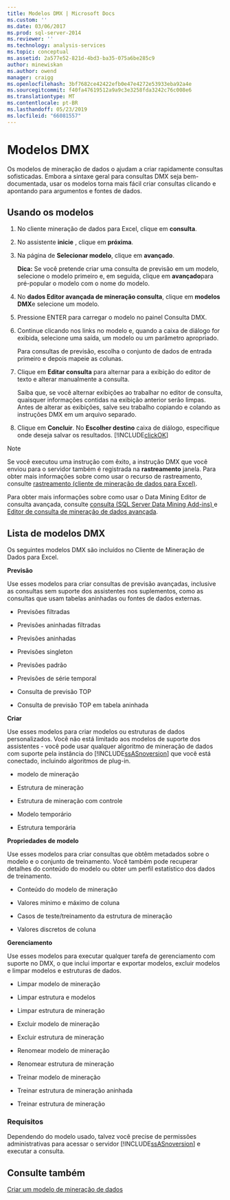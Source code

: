 ```yaml
---
title: Modelos DMX | Microsoft Docs
ms.custom: ''
ms.date: 03/06/2017
ms.prod: sql-server-2014
ms.reviewer: ''
ms.technology: analysis-services
ms.topic: conceptual
ms.assetid: 2a577e52-821d-4bd3-ba35-075a6be285c9
author: minewiskan
ms.author: owend
manager: craigg
ms.openlocfilehash: 3bf7682ce42422efb0e47e4272e53933eba92a4e
ms.sourcegitcommit: f40fa47619512a9a9c3e3258fda3242c76c008e6
ms.translationtype: MT
ms.contentlocale: pt-BR
ms.lasthandoff: 05/23/2019
ms.locfileid: "66081557"
---
```

# <a name="dmx-templates"></a>Modelos DMX
  Os modelos de mineração de dados o ajudam a criar rapidamente consultas sofisticadas. Embora a sintaxe geral para consultas DMX seja bem-documentada, usar os modelos torna mais fácil criar consultas clicando e apontando para argumentos e fontes de dados.  
  
## <a name="using-the-templates"></a>Usando os modelos  
  
1.  No cliente mineração de dados para Excel, clique em **consulta**.  
  
2.  No assistente **inicie** , clique em **próxima**.  
  
3.  Na página de **Selecionar modelo**, clique em **avançado**.  
  
     **Dica:** Se você pretende criar uma consulta de previsão em um modelo, selecione o modelo primeiro e, em seguida, clique em **avançado**para pré-popular o modelo com o nome do modelo.  
  
4.  No **dados Editor avançada de mineração consulta**, clique em **modelos DMX**e selecione um modelo.  
  
5.  Pressione ENTER para carregar o modelo no painel Consulta DMX.  
  
6.  Continue clicando nos links no modelo e, quando a caixa de diálogo for exibida, selecione uma saída, um modelo ou um parâmetro apropriado.  
  
     Para consultas de previsão, escolha o conjunto de dados de entrada primeiro e depois mapeie as colunas.  
  
7.  Clique em **Editar consulta** para alternar para a exibição do editor de texto e alterar manualmente a consulta.  
  
     Saiba que, se você alternar exibições ao trabalhar no editor de consulta, quaisquer informações contidas na exibição anterior serão limpas. Antes de alterar as exibições, salve seu trabalho copiando e colando as instruções DMX em um arquivo separado.  
  
8.  Clique em **Concluir**. No **Escolher destino** caixa de diálogo, especifique onde deseja salvar os resultados. [!INCLUDE[clickOK](../includes/clickok-md.md)]  
  
> [!NOTE]  
>  Se você executou uma instrução com êxito, a instrução DMX que você enviou para o servidor também é registrada na **rastreamento** janela. Para obter mais informações sobre como usar o recurso de rastreamento, consulte [rastreamento &#40;cliente de mineração de dados para Excel&#41;](trace-data-mining-client-for-excel.md).  
  
 Para obter mais informações sobre como usar o Data Mining Editor de consulta avançada, consulte [consulta &#40;SQL Server Data Mining Add-ins&#41; ](query-sql-server-data-mining-add-ins.md) e [Editor de consulta de mineração de dados avançada](advanced-data-mining-query-editor.md).  
  
## <a name="list-of-dmx-templates"></a>Lista de modelos DMX  
 Os seguintes modelos DMX são incluídos no Cliente de Mineração de Dados para Excel.  
  
 **Previsão**  
  
 Use esses modelos para criar consultas de previsão avançadas, inclusive as consultas sem suporte dos assistentes nos suplementos, como as consultas que usam tabelas aninhadas ou fontes de dados externas.  
  
-   Previsões filtradas  
  
-   Previsões aninhadas filtradas  
  
-   Previsões aninhadas  
  
-   Previsões singleton  
  
-   Previsões padrão  
  
-   Previsões de série temporal  
  
-   Consulta de previsão TOP  
  
-   Consulta de previsão TOP em tabela aninhada  
  
 **Criar**  
  
 Use esses modelos para criar modelos ou estruturas de dados personalizados. Você não está limitado aos modelos de suporte dos assistentes - você pode usar qualquer algoritmo de mineração de dados com suporte pela instância do [!INCLUDE[ssASnoversion](../includes/ssasnoversion-md.md)] que você está conectado, incluindo algoritmos de plug-in.  
  
-   modelo de mineração  
  
-   Estrutura de mineração  
  
-   Estrutura de mineração com controle  
  
-   Modelo temporário  
  
-   Estrutura temporária  
  
 **Propriedades de modelo**  
  
 Use esses modelos para criar consultas que obtêm metadados sobre o modelo e o conjunto de treinamento. Você também pode recuperar detalhes do conteúdo do modelo ou obter um perfil estatístico dos dados de treinamento.  
  
-   Conteúdo do modelo de mineração  
  
-   Valores mínimo e máximo de coluna  
  
-   Casos de teste/treinamento da estrutura de mineração  
  
-   Valores discretos de coluna  
  
 **Gerenciamento**  
  
 Use esses modelos para executar qualquer tarefa de gerenciamento com suporte no DMX, o que inclui importar e exportar modelos, excluir modelos e limpar modelos e estruturas de dados.  
  
-   Limpar modelo de mineração  
  
-   Limpar estrutura e modelos  
  
-   Limpar estrutura de mineração  
  
-   Excluir modelo de mineração  
  
-   Excluir estrutura de mineração  
  
-   Renomear modelo de mineração  
  
-   Renomear estrutura de mineração  
  
-   Treinar modelo de mineração  
  
-   Treinar estrutura de mineração aninhada  
  
-   Treinar estrutura de mineração  
  
### <a name="requirements"></a>Requisitos  
 Dependendo do modelo usado, talvez você precise de permissões administrativas para acessar o servidor [!INCLUDE[ssASnoversion](../includes/ssasnoversion-md.md)] e executar a consulta.  
  
## <a name="see-also"></a>Consulte também  
 [Criar um modelo de mineração de dados](creating-a-data-mining-model.md)  
  
  
